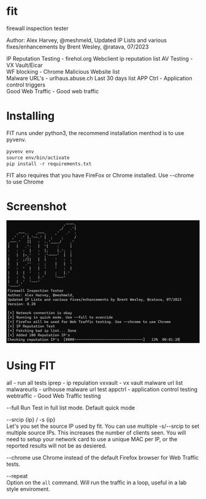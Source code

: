 # fit
firewall inspection tester

Author: Alex Harvey, @meshmeld, 
Updated IP Lists and various fixes/enhancements by Brent Wesley, @ratava, 07/2023

IP Reputation Testing - firehol.org Webclient ip reputation list
AV Testing - VX Vault/Eicar  
WF blocking - Chrome Malicious Website list  
Malware URL's - urlhaus.abuse.ch Last 30 days list
APP Ctrl - Application control triggers  
Good Web Traffic - Good web traffic   
# Installing

FIT runs under python3, the recommend installation menthod is to use pyvenv. 

```
pyvenv env
source env/bin/activate
pip install -r requirements.txt
```

FIT also requires that you have FireFox or Chrome installed. Use --chrome to use Chrome 

# Screenshot

![screenshot](https://github.com/ratava/fit/blob/main/screenshot.png)

# Using FIT

all - run all tests
iprep - ip repulation
vxvault - vx vault malware url list
malwareurls - urlhouse malware url test
appctrl - application control testing
webtraffic - Good Web Traffic testing

--full 
Run Test in full list mode. Default quick mode

--srcip {ip} / -s {ip}  
Let's you set the source IP used by fit. You can use multiple -s/--srcip to set multiple source IPs. This increases the number of clients seen. You will need to setup your network card to use a unique MAC per IP, or the reported results will not be as desiered.

--chrome
use Chrome instead of the default Firefox browser for Web Traffic tests.

--repeat  
Option on the ```all``` command. Will run the traffic in a loop, useful in a lab style enviroment. 
